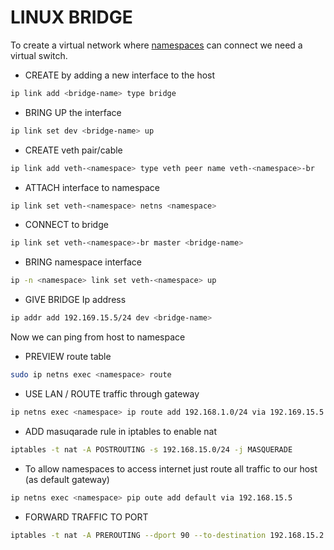 # LINUX BRIDGE
To create a virtual network where [namespaces](./namespaces.MD) can connect we need a virtual switch.


- CREATE by adding a new interface to the host
```bash
ip link add <bridge-name> type bridge
```
- BRING UP the interface
```bash
ip link set dev <bridge-name> up
```

- CREATE veth pair/cable

```bash
ip link add veth-<namespace> type veth peer name veth-<namespace>-br 
```

- ATTACH interface to namespace
```bash
ip link set veth-<namespace> netns <namespace>
```

- CONNECT to bridge
```bash
ip link set veth-<namespace>-br master <bridge-name>
```

- BRING namespace interface
```bash
ip -n <namespace> link set veth-<namespace> up
```

- GIVE BRIDGE Ip address
```bash
ip addr add 192.169.15.5/24 dev <bridge-name>
```

Now we can ping from host to namespace

- PREVIEW route table
```bash
sudo ip netns exec <namespace> route
```
- USE LAN / ROUTE traffic through gateway
```bash
ip netns exec <namespace> ip route add 192.168.1.0/24 via 192.169.15.5
```

- ADD masuqarade rule in iptables to enable nat

```bash
iptables -t nat -A POSTROUTING -s 192.168.15.0/24 -j MASQUERADE
```

- To allow namespaces to access internet just route all traffic to our host (as default gateway)
```bash
ip netns exec <namespace> pip oute add default via 192.168.15.5
```

- FORWARD TRAFFIC TO PORT
```bash
iptables -t nat -A PREROUTING --dport 90 --to-destination 192.168.15.2:80-j DNAT
```
